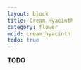 ```yaml
---
layout: block
title: Cream Hyacinth
category: flower
mcid: cream_hyacinth
todo: true
---
```



**TODO**
